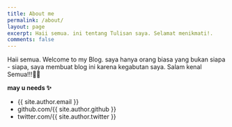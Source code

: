 ```yaml
---
title: About me
permalink: /about/
layout: page
excerpt: Haii semua. ini tentang Tulisan saya. Selamat menikmati!.
comments: false
---
```


Haii semua. Welcome to my Blog. saya hanya orang biasa yang bukan siapa - siapa, saya membuat blog ini karena kegabutan saya. Salam kenal Semua!!!👋😁

**may u needs ✨**

- {{ site.author.email }}
- github.com/{{ site.author.github }}
- twitter.com/{{ site.author.twitter }}
